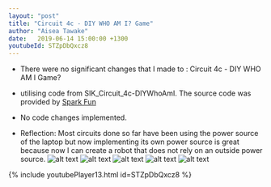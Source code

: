 ```yaml
---
layout: "post"
title: "Circuit 4c - DIY WHO AM I? Game"
author: "Aisea Tawake"
date:   2019-06-14 15:00:00 +1300
youtubeId: STZpDbQxcz8
---
```

* There were no significant changes that I made to : Circuit 4c - DIY WHO AM I Game?

* utilising code from SIK_Circuit_4c-DIYWhoAmI. The source code was provided by [Spark Fun](https://learn.sparkfun.com/tutorials/sparkfun-inventors-kit-experiment-guide---v40/circuit-4c-diy-who-am-i-game)

* No code changes implemented.

* Reflection: Most circuits done so far have been using the power source of the laptop but now implementing its own power source is great because now I can create a robot that does not rely on an outside power source.
![alt text](http://kate.ict.op.ac.nz/~tawaab1/Embedded%20Systems%20Portfolio/images/d12.png "image")
![alt text](http://kate.ict.op.ac.nz/~tawaab1/Embedded%20Systems%20Portfolio/images/d121.png "image")
![alt text](http://kate.ict.op.ac.nz/~tawaab1/Embedded%20Systems%20Portfolio/images/d122.png "image")
![alt text](http://kate.ict.op.ac.nz/~tawaab1/Embedded%20Systems%20Portfolio/images/c13.png "image")
![alt text](http://kate.ict.op.ac.nz/~tawaab1/Embedded%20Systems%20Portfolio/images/c13a.png "image")

{% include youtubePlayer13.html id=STZpDbQxcz8 %}